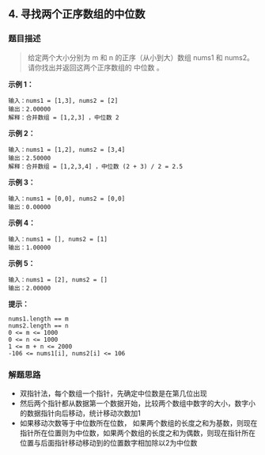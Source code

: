 ## 4. 寻找两个正序数组的中位数

### 题目描述

>给定两个大小分别为 m 和 n 的正序（从小到大）数组 nums1 和 nums2。请你找出并返回这两个正序数组的 中位数 。


**示例 1：**
```
输入：nums1 = [1,3], nums2 = [2]
输出：2.00000
解释：合并数组 = [1,2,3] ，中位数 2
```
**示例 2：**
```
输入：nums1 = [1,2], nums2 = [3,4]
输出：2.50000
解释：合并数组 = [1,2,3,4] ，中位数 (2 + 3) / 2 = 2.5
```
**示例 3：**
```
输入：nums1 = [0,0], nums2 = [0,0]
输出：0.00000
```
**示例 4：**
```
输入：nums1 = [], nums2 = [1]
输出：1.00000
```
**示例 5：**
```
输入：nums1 = [2], nums2 = []
输出：2.00000
```

**提示：**
```
nums1.length == m
nums2.length == n
0 <= m <= 1000
0 <= n <= 1000
1 <= m + n <= 2000
-106 <= nums1[i], nums2[i] <= 106
```

### 解题思路

- 双指针法，每个数组一个指针，先确定中位数是在第几位出现
- 然后两个指针都从数据第一个数据开始，比较两个数组中数字的大小，数字小的数据指针向后移动，统计移动次数加1
- 如果移动次数等于中位数所在位数， 如果两个数组的长度之和为基数，则现在指针所在位置则为中位数，如果两个数组的长度之和为偶数，则现在指针所在位置与后面指针移动移动到的位置数字相加除以2为中位数